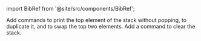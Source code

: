 import BibRef from '@site/src/components/BibRef';

Add commands to print the top element of the stack without popping,
to duplicate it, and to swap the top two elements. Add a command to
clear the stack. <BibRef id='KR1988' pages='p. 79'></BibRef>